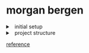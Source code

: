 #  morgan bergen

<details><summary>&nbsp; initial setup</summary>
<br>
`npx create-next-app@latest`

`npm run dev`

`app/page.tsx` main page
</details>

<details>
<summary>&nbsp; project structure</summary>


```
.
├── README.md
├── eslint.config.mjs
├── next-env.d.ts
├── next.config.ts
├── package-lock.json
├── package.json
├── postcss.config.mjs
├── public
│   ├── file.svg
│   ├── globe.svg
│   ├── next.svg
│   ├── vercel.svg
│   └── window.svg
├── src
│   └── app
│       ├── favicon.ico
│       ├── globals.css
│       ├── layout.tsx
│       └── page.tsx
└── tsconfig.json

4 directories, 17 files
```

####  top level directories


|   directory   |   description   |
|---           |---             |
|   `app`       |   app router    |
|   `pages`     |   pages router  |
|   `public`    |   static files  |
|   `src`       |   application source code |

</details>


[reference](https://nextjs.org/docs/app/getting-started/project-structure)

